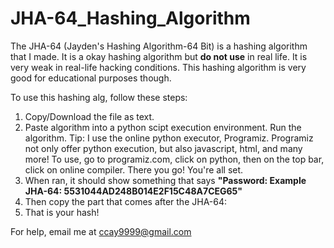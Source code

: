 # JHA-64_Hashing_Algorithm
The JHA-64 (Jayden's Hashing Algorithm-64 Bit) is a hashing algorithm that I made. It is a okay hashing algorithm but **do not use** in real life. It is very weak in real-life hacking conditions. This hashing algorithm is very good for educational purposes though. 

To use this hashing alg, follow these steps:

  1. Copy/Download the file as text.
  2. Paste algorithm into a python scipt execution environment. Run the algorithm. Tip: I use the online python executor, Programiz. Programiz not only offer python execution, but also javascript, html, and many more! To use, go to programiz.com, click on python, then on the top bar, click on online compiler. There you go! You're all set.
  3. When ran, it should show something that says **"Password: Example JHA-64: 5531044AD248B014E2F15C48A7CEG65"**
  5. Then copy the part that comes after the JHA-64:
  6. That is your hash!

For help, email me at ccay9999@gmail.com
                                                   
